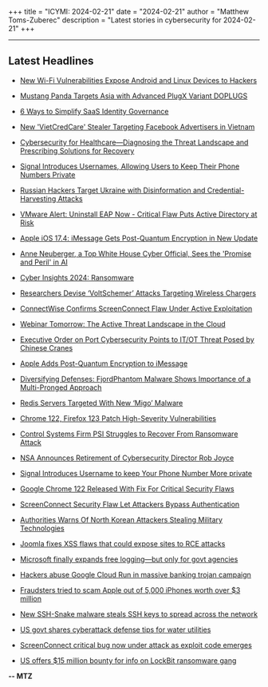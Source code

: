 +++
title = "ICYMI: 2024-02-21"
date = "2024-02-21"
author = "Matthew Toms-Zuberec"
description = "Latest stories in cybersecurity for 2024-02-21"
+++

---------------------------------------------------------------------------
## Latest Headlines
- [New Wi-Fi Vulnerabilities Expose Android and Linux Devices to Hackers](https://thehackernews.com/2024/02/new-wi-fi-vulnerabilities-expose.html)

- [Mustang Panda Targets Asia with Advanced PlugX Variant DOPLUGS](https://thehackernews.com/2024/02/mustang-panda-targets-asia-with.html)

- [6 Ways to Simplify SaaS Identity Governance](https://thehackernews.com/2024/02/6-ways-to-simplify-saas-identity.html)

- [New 'VietCredCare' Stealer Targeting Facebook Advertisers in Vietnam](https://thehackernews.com/2024/02/new-vietcredcare-stealer-targeting.html)

- [Cybersecurity for Healthcare—Diagnosing the Threat Landscape and Prescribing Solutions for Recovery](https://thehackernews.com/2024/02/cybersecurity-for-healthcarediagnosing.html)

- [Signal Introduces Usernames, Allowing Users to Keep Their Phone Numbers Private](https://thehackernews.com/2024/02/signal-introduces-usernames-allowing.html)

- [Russian Hackers Target Ukraine with Disinformation and Credential-Harvesting Attacks](https://thehackernews.com/2024/02/russian-hackers-target-ukraine-with.html)

- [VMware Alert: Uninstall EAP Now - Critical Flaw Puts Active Directory at Risk](https://thehackernews.com/2024/02/vmware-alert-uninstall-eap-now-critical.html)

- [Apple iOS 17.4: iMessage Gets Post-Quantum Encryption in New Update](https://www.wired.com/story/apple-pq3-post-quantum-encryption/)

- [Anne Neuberger, a Top White House Cyber Official, Sees the 'Promise and Peril' in AI](https://www.wired.com/story/anne-neuberger-cybersecurity-q-and-a/)

- [Cyber Insights 2024: Ransomware](https://www.securityweek.com/cyber-insights-2024-ransomware/)

- [Researchers Devise ‘VoltSchemer’ Attacks Targeting Wireless Chargers](https://www.securityweek.com/researchers-devise-voltschemer-attacks-targeting-wireless-chargers/)

- [ConnectWise Confirms ScreenConnect Flaw Under Active Exploitation](https://www.securityweek.com/connectwise-confirms-screenconnect-flaw-under-active-exploitation/)

- [Webinar Tomorrow: The Active Threat Landscape in the Cloud](https://www.securityweek.com/webinar-tomorrow-the-active-threat-landscape-in-the-cloud/)

- [Executive Order on Port Cybersecurity Points to IT/OT Threat Posed by Chinese Cranes](https://www.securityweek.com/executive-order-on-port-cybersecurity-points-to-it-ot-threat-posed-by-chinese-cranes/)

- [Apple Adds Post-Quantum Encryption to iMessage](https://www.securityweek.com/apple-adds-post-quantum-encryption-to-imessage/)

- [Diversifying Defenses: FjordPhantom Malware Shows Importance of a Multi-Pronged Approach](https://www.securityweek.com/diversifying-defenses-fjordphantom-malware-shows-importance-of-a-multi-pronged-approach/)

- [Redis Servers Targeted With New ‘Migo’ Malware](https://www.securityweek.com/redis-servers-targeted-with-new-migo-malware/)

- [Chrome 122, Firefox 123 Patch High-Severity Vulnerabilities](https://www.securityweek.com/chrome-122-firefox-123-patch-high-severity-vulnerabilities/)

- [Control Systems Firm PSI Struggles to Recover From Ransomware Attack](https://www.securityweek.com/control-systems-firm-psi-struggles-to-recover-from-ransomware-attack/)

- [NSA Announces Retirement of Cybersecurity Director Rob Joyce](https://cybersecuritynews.com/former-nsa-cybersecurity-director/)

- [Signal Introduces Username to keep Your Phone Number More private](https://cybersecuritynews.com/signal-privacy-features/)

- [Google Chrome 122 Released With Fix For Critical Security Flaws](https://cybersecuritynews.com/chrome-122-security-update/)

- [ScreenConnect Security Flaw Let Attackers Bypass Authentication](https://cybersecuritynews.com/screenconnect-security-flaw/)

- [Authorities Warns Of North Korean Attackers Stealing Military Technologies](https://cybersecuritynews.com/north-korean-attack-military-technologies/)

- [Joomla fixes XSS flaws that could expose sites to RCE attacks](https://www.bleepingcomputer.com/news/security/joomla-fixes-xss-flaws-that-could-expose-sites-to-rce-attacks/)

- [Microsoft finally expands free logging—but only for govt agencies](https://www.bleepingcomputer.com/news/security/microsoft-finally-expands-free-logging-but-only-for-govt-agencies/)

- [Hackers abuse Google Cloud Run in massive banking trojan campaign](https://www.bleepingcomputer.com/news/security/hackers-abuse-google-cloud-run-in-massive-banking-trojan-campaign/)

- [Fraudsters tried to scam Apple out of 5,000 iPhones worth over $3 million](https://www.bleepingcomputer.com/news/security/fraudsters-tried-to-scam-apple-out-of-5-000-iphones-worth-over-3-million/)

- [New SSH-Snake malware steals SSH keys to spread across the network](https://www.bleepingcomputer.com/news/security/new-ssh-snake-malware-steals-ssh-keys-to-spread-across-the-network/)

- [US govt shares cyberattack defense tips for water utilities](https://www.bleepingcomputer.com/news/security/us-govt-shares-cyberattack-defense-tips-for-water-utilities/)

- [ScreenConnect critical bug now under attack as exploit code emerges](https://www.bleepingcomputer.com/news/security/screenconnect-critical-bug-now-under-attack-as-exploit-code-emerges/)

- [US offers $15 million bounty for info on LockBit ransomware gang](https://www.bleepingcomputer.com/news/security/us-offers-15-million-bounty-for-info-on-lockbit-ransomware-gang/)

**-- MTZ**
